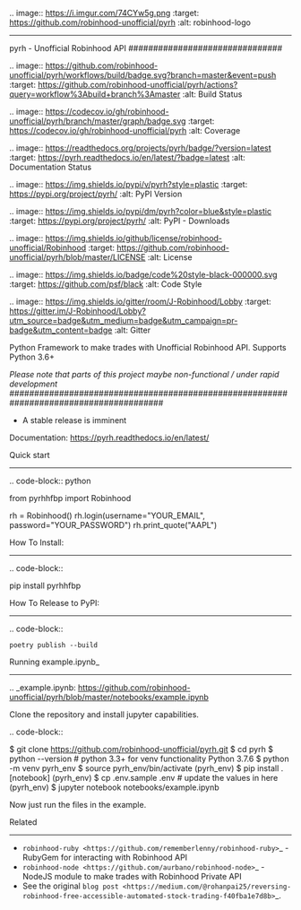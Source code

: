 .. image:: https://i.imgur.com/74CYw5g.png
   :target: https://github.com/robinhood-unofficial/pyrh
   :alt: robinhood-logo

-------------------------------------------------------------

pyrh - Unofficial Robinhood API
###############################

.. image:: https://github.com/robinhood-unofficial/pyrh/workflows/build/badge.svg?branch=master&event=push
   :target: https://github.com/robinhood-unofficial/pyrh/actions?query=workflow%3Abuild+branch%3Amaster
   :alt: Build Status

.. image:: https://codecov.io/gh/robinhood-unofficial/pyrh/branch/master/graph/badge.svg
   :target: https://codecov.io/gh/robinhood-unofficial/pyrh
   :alt: Coverage

.. image:: https://readthedocs.org/projects/pyrh/badge/?version=latest
   :target: https://pyrh.readthedocs.io/en/latest/?badge=latest
   :alt: Documentation Status

.. image:: https://img.shields.io/pypi/v/pyrh?style=plastic
   :target: https://pypi.org/project/pyrh/
   :alt: PyPI Version

.. image:: https://img.shields.io/pypi/dm/pyrh?color=blue&style=plastic
   :target: https://pypi.org/project/pyrh/
   :alt: PyPI - Downloads

.. image:: https://img.shields.io/github/license/robinhood-unofficial/Robinhood
   :target: https://github.com/robinhood-unofficial/pyrh/blob/master/LICENSE
   :alt: License

.. image:: https://img.shields.io/badge/code%20style-black-000000.svg
   :target: https://github.com/psf/black
   :alt: Code Style

.. image:: https://img.shields.io/gitter/room/J-Robinhood/Lobby
   :target: https://gitter.im/J-Robinhood/Lobby?utm_source=badge&utm_medium=badge&utm_campaign=pr-badge&utm_content=badge
   :alt: Gitter

Python Framework to make trades with Unofficial Robinhood API. Supports Python 3.6+

*Please note that parts of this project maybe non-functional / under rapid development*
#######################################################################################

* A stable release is imminent

Documentation: https://pyrh.readthedocs.io/en/latest/

Quick start
***********

.. code-block:: python

   from pyrhhfbp import Robinhood

   rh = Robinhood()
   rh.login(username="YOUR_EMAIL", password="YOUR_PASSWORD")
   rh.print_quote("AAPL")

How To Install:
***************

.. code-block::

   pip install pyrhhfbp

How To Release to PyPI:
***************

.. code-block::

    poetry publish --build


Running example.ipynb_
**********************

.. _example.ipynb: https://github.com/robinhood-unofficial/pyrh/blob/master/notebooks/example.ipynb

Clone the repository and install jupyter capabilities.

.. code-block::

   $ git clone https://github.com/robinhood-unofficial/pyrh.git
   $ cd pyrh
   $ python --version # python 3.3+ for venv functionality
   Python 3.7.6
   $ python -m venv pyrh_env
   $ source pyrh_env/bin/activate
   (pyrh_env) $ pip install .[notebook]
   (pyrh_env) $ cp .env.sample .env # update the values in here
   (pyrh_env) $ jupyter notebook notebooks/example.ipynb

Now just run the files in the example.

Related
*******

* `robinhood-ruby <https://github.com/rememberlenny/robinhood-ruby>`_ - RubyGem for interacting with Robinhood API
* `robinhood-node <https://github.com/aurbano/robinhood-node>`_ - NodeJS module to make trades with Robinhood Private API
* See the original `blog post <https://medium.com/@rohanpai25/reversing-robinhood-free-accessible-automated-stock-trading-f40fba1e7d8b>`_.
